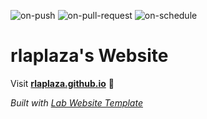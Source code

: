 
  ![on-push](../../actions/workflows/on-push.yaml/badge.svg)
  ![on-pull-request](../../actions/workflows/on-pull-request.yaml/badge.svg)
  ![on-schedule](../../actions/workflows/on-schedule.yaml/badge.svg)

  # rlaplaza's Website

  Visit **[rlaplaza.github.io](https://rlaplaza.github.io)** 🚀

  _Built with [Lab Website Template](https://greene-lab.gitbook.io/lab-website-template-docs)_
